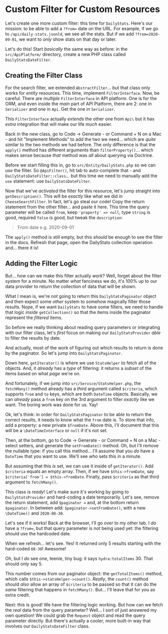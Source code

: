 # Custom Filter for Custom Resources

Let's create one more custom filter: this time for `DailyStats`. Here's our mission:
to be able to add a `?from=` date on the URL. For example, if we go to
`/api/daily-stats.jsonld`, we see all the stats. But if we add `?from=2020-09-01`,
we want to *only* show stats on that day or later.

Let's do this! Start *basically* the same way as before: in the
`src/ApiPlatform/` directory, create a new PHP class called `DailyStatsDateFilter`.

## Creating the Filter Class

For the search filter, we extended `AbstractFilter`... but that class only works
for *entity* resources. This time, implement `FilterInterface`. Now, be careful.
There are *multiple* `FilterInterface` in API platform. One is for the ORM, and
even inside the *main* part of API Platform, there are 2: one in `Serializer`
and one in `Api`. Get the one in `Serializer`.

This `FilterInterface` actually *extends* the other one from `Api\` but it has
*extra* integration that will make our life *much* easier.

Back in the new class, go to Code -> Generate - or Command + N on a Mac - and hit
"Implement Methods" to add the two we need... which are *quite* similar to the
two methods we had before. The only difference is that the `apply()` method has
different arguments than `filterProperty()`... which makes sense because *that*
method was *all* about querying via Doctrine.

Before we start filling this in, go to `src/Entity/DailyStats.php` so we can *use*
the filter. So `@ApiFilter()`, hit tab to auto-complete that - and
`DailyStatsDateFilter::class`... but this time we need to manually add the `use`
statement: use `DailyStatsDateFilter`.

Now that we've *activated* the filter for this resource, let's jump straight into
`getDescription()`. This will be *exactly* like what we did in `CheeseSearchFilter`.
In fact, let's go steal our code! Copy the return statement from the other filter...
and paste it here. This time the query parameter will be called
`from`, keep `'property' => null`, type `string` is good, required `false` is
good, but tweak the `description`:

> From date e.g. 2020-09-01

The `apply()` method is still empty, but this *should* be enough to see the filter
in the docs. Refresh that page, open the DailyStats collection operation and...
there it is!

## Adding the Filter Logic

But... how can we make this filter actually *work*? Well, forget about the filter
system for a minute. No matter *what* fanciness we do, it's 100% up to our data
provider to return the collection of data that will be shown.

What I mean is, we're *not* going to return this `DailyStatsPaginator` object and
then expect some *other* system to somehow magically filter those results. Nope,
if we want `DailyStats` to have some filters, we need to handle that logic
*inside* `getCollection()` so that the items inside the paginator represent
the *filtered* items.

So before we really thinking about reading query parameters or integrating with
our filter class, let's *first* focus on making our `DailyStatsProvider` *able*
to filter the results by date.

And actually, most of the work of figuring out which results to return is done
by the paginator. So let's jump into `DailyStatsPaginator`.

Down here, `getIterator()` is where we use `StatsHelper` to fetch all of the
objects. And, it *already* has a *type* of filtering: it returns a *subset*
of the items based on what *page* we're on.

And fortunately, if we jump into `src/Service/StatsHelper.php`, the `fetchMany()`
method already has a *third* argument called `$criteria`, which supports `from`
and `to` keys, which are both `DateTime` objects. Basically, we can *already* pass
a `from` key on the 3rd argument to filter *exactly* like we want. The boring
work was done for us. Yay!

Ok, let's think: in order for `DailyStatsPaginator` to be able to return the
correct results, it needs to know what the `from` date is. To store that info,
add a property: a new private `$fromDate`. Above this, I'll document
that this will be a `\DateTimeInterface` or `null` if it's not set.

Then, at the bottom, go to Code -> Generate - or Command + N on a Mac - select
setters, and generate the `setFromDate()` method. Oh, but I'll remove the nullable
type: if you call this method... I'll assume that you *do* have a `DateTime` that
you want to use. We'll see *who* sets this in a minute.

But assuming that this *is* set, we can use it inside of `getIterator()`. Add
`$criteria` equals an empty array. Then, if we have `$this->fromDate`, say
`$criteria['from'] = $this->fromDate`. Finally, pass `$criteria` as that third
argument to `fetchMany()`.

This class is *ready*! Let's make sure it's working by going to
`DailyStatsProvider` and hard-coding a date temporarily. Let's see, remove the
return statement, add `$paginator =` and, at the bottom return `$paginator`. In
between add: `$paginator->setFromDate()`, with a new
`\DateTime()` and `2020-08-30`.

Let's see if it works! Back at the browser, I'll go over to my *other* tab. I
*do* have a `?from=`, but that query parameter is *not* being used yet: the
filtering should use the hardcoded date.

When we refresh... let's see. Yes! It returned only 5 results starting with the
hard-coded `08-30`! Awesome!

Oh, but I *do* see one, teenie, tiny bug: it says `hydra:totalItems` 30. That
should only say 5.

This number comes from our paginator object: the `getTotalItems()` method, which
calls `$this->statsHelper->count()`. *Really*, the `count()` method should *also*
allow an array of `$criteria` to be passed so that it can do the *same* filtering
that happens in `fetchMany()`. But... I'll leave that for you as extra credit.

Next: this is good! We have the filtering logic working. But how can we fetch
the *real* data from the query parameter? Well... I sort of just answered my own
question! We could grab the `Request` object and read the query parameter directly.
But there's actually a cooler, more built-in way that involves our
`DailyStatsDateFilter` class.
